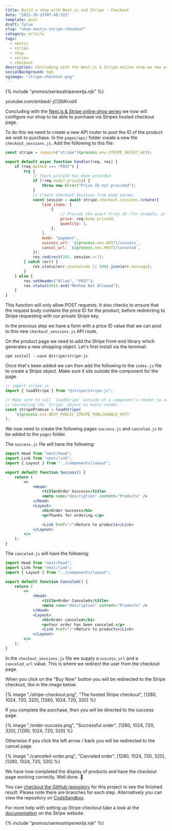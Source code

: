 ```yaml
---
title: Build a shop with Next.js and Stripe - Checkout
date: "2022-10-23T07:40:32Z"
template: post
draft: false
slug: "shop-nextjs-stripe-checkout"
category: article
tags:
  - nextjs
  - stripe
  - shop
  - series
  - checkout
description: Concluding with the Next.js & Stripe online shop we now will add the checkout functionality
socialBackground: bg5
ogimage: "stripe-checkout.png"
---
```


{% include "promos/seriesstripenextjs.njk" %}

youtube.com/embed/-jCI2bKrud4

Concluding with the [Next.js & Stripe online shop series](https://andrewford.co.nz/articles/shop-nextjs-stripe-introduction/) we now will configure our shop to be able to purchase via Stripes hosted checkout page.

To do this we need to create a new API router to post the ID of the product we wish to purchase. In the `pages/api/` folder create a new file `checkout_sessions.js`. Add the following to this file:

```js
const stripe = require("stripe")(process.env.STRIPE_SECRET_KEY);

export default async function handler(req, res) {
	if (req.method === "POST") {
		try {
			// Check priceId has been provided
			if (!req.body?.priceId) {
				throw new Error("Price ID not provided");
			}
			// Create Checkout Sessions from body params.
			const session = await stripe.checkout.sessions.create({
				line_items: [
					{
						// Provide the exact Price ID (for example, pr_1234) of the product you want to sell
						price: req.body.priceId,
						quantity: 1,
					},
				],
				mode: "payment",
				success_url: `${process.env.HOST}/success`,
				cancel_url: `${process.env.HOST}/canceled`,
			});
			res.redirect(303, session.url);
		} catch (err) {
			res.status(err.statusCode || 500).json(err.message);
		}
	} else {
		res.setHeader("Allow", "POST");
		res.status(405).end("Method Not Allowed");
	}
}
```

This function will only allow POST requests. It also checks to ensure that the request body contains the price ID for the product, before redirecting to Stripe requesting with our private Stripe key.

In the previous step we have a form with a price ID value that we can post to this new `checkout_sessions.js` API route.

On the product page we need to add the Stripe front-end library which generates a new shopping object. Let's first install via the terminal:

```shell
npm install --save @stripe/stripe-js
```

Once that's been added we can then add the following to the `index.js` file to create a Stripe object. Make sure it sits outside the component for the page.

```js
// import stripe js
import { loadStripe } from "@stripe/stripe-js";

// Make sure to call `loadStripe` outside of a component’s render to avoid
// recreating the `Stripe` object on every render.
const stripePromise = loadStripe(
	`${process.env.NEXT_PUBLIC_STRIPE_PUBLISHABLE_KEY}`
);
```

We now need to create the following pages `success.js` and `canceled.js` to be added to the `pages` folder.

The `success.js` file will have the following:

```jsx
import Head from "next/head";
import Link from "next/link";
import { Layout } from "../components/layout";

export default function Success() {
	return (
		<>
			<Head>
				<title>Order Success</title>
				<meta name="description" content="Products" />
			</Head>
			<Layout>
				<h1>Order Success</h1>
				<p>Thanks for ordering.</p>

				<Link href="/">Return to products</Link>
			</Layout>
		</>
	);
}
```

The `canceled.js` will have the following:

```jsx
import Head from "next/head";
import Link from "next/link";
import { Layout } from "../components/layout";

export default function Canceled() {
	return (
		<>
			<Head>
				<title>Order Canceled</title>
				<meta name="description" content="Products" />
			</Head>
			<Layout>
				<h1>Order canceled</h1>
				<p>Your order has been canceled.</p>
				<Link href="/">Return to products</Link>
			</Layout>
		</>
	);
}
```

In the `checkout_sessions.js` file we supply a `success_url` and a `canceled_url` value. This is where we redirect the user from the checkout page.

When you click on the "Buy Now" button you will be redirected to the Stripe checkout, like in the image below.

{% image "./stripe-checkout.png", "The hosted Stripe checkout", [1280, 1024, 720, 320], [1280, 1024, 720, 320] %}

If you complete the purchase, then you will be directed to the success page.

{% image "./order-success.png", "Successful order", [1280, 1024, 720, 320], [1280, 1024, 720, 320] %}

Otherwise if you click the left arrow / back you will be redirected to the cancel page.

{% image "./canceled-order.png", "Canceled order", [1280, 1024, 720, 320], [1280, 1024, 720, 320] %}

We have now completed the display of products and have the checkout page working correctly. Well done. 👏

You can [checkout the GitHub repository](https://github.com/andrewjamesford/shop-nextjs-stripe) for this project to see the finished result. Please note there are branches for each step. Alternatively you can view the repository on [CodeSandbox](https://codesandbox.io/p/github/andrewjamesford/shop-nextjs-stripe/main?file=%2FREADME.md).

For more help with setting up Stripe checkout take a look at the [documentation](https://stripe.com/docs/checkout/quickstart) on the Stripe website.

{% include "promos/seriesstripenextjs.njk" %}
